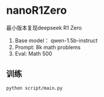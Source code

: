 # nanoR1Zero

最小版本复现deepseek R1 Zero
1. Base model： qwen-1.5b-instruct
2. Prompt: 8k math problems
3. Eval: Math 500

## 训练

```bash
python script/main.py
```